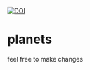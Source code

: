 [![DOI](https://zenodo.org/badge/23000/gyyw/planets.svg)](https://zenodo.org/badge/latestdoi/23000/gyyw/planets)

# planets
feel free to make changes
